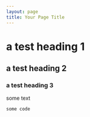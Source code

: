 ```yaml
---
layout: page
title: Your Page Title
---
```

# a test heading 1
## a test heading 2
### a test heading 3 
some text

```
some code
```